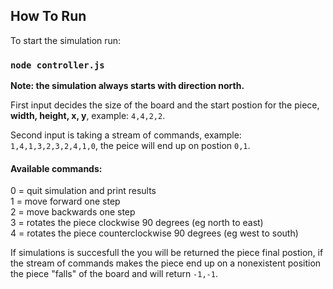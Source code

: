 ## How To Run

To start the simulation run:

### `node controller.js`

**Note: the simulation always starts with direction north.**

First input decides the size of the board and the start postion for the piece, **width, height, x, y**, example: `4,4,2,2`.

Second input is taking a stream of commands, example: `1,4,1,3,2,3,2,4,1,0`, the peice will end up on postion `0,1`.

#### Available commands:
  0 = quit simulation and print results <br />
  1 = move forward one step <br />
  2 = move backwards one step <br />
  3 = rotates the piece clockwise 90 degrees (eg north to east) <br />
  4 = rotates the piece counterclockwise 90 degrees (eg west to south) <br />

If simulations is succesfull the you will be returned the piece final postion, if the stream of commands makes the piece end up on a nonexistent position the piece "falls" of the board and will return `-1,-1`.
